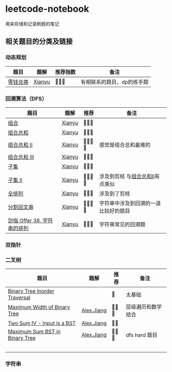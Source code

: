 # leetcode-notebook
用来存储和记录刷题的笔记



## 相关题目的分类及链接

### 动态规划

| 题目                                                      | 题解                                                         | 推荐指数 | 备注                       |
| --------------------------------------------------------- | ------------------------------------------------------------ | -------- | -------------------------- |
| [零钱兑换](https://leetcode-cn.com/problems/coin-change/) | [Xianyu](https://github.com/Ht-zhang-xianyu/leetcode-notebook/tree/main/XianyuZhang/322.Coin_Change) | 🌟🌟🌟      | 有相联系的题目，dp的练手题 |



### 回溯算法（DFS）

| 题目                                                         | 题解                                                         | 推荐 | 备注                                                         |
| ------------------------------------------------------------ | ------------------------------------------------------------ | ---- | ------------------------------------------------------------ |
| [组合](https://leetcode-cn.com/problems/combinations/)       | [Xianyu](https://github.com/Ht-zhang-xianyu/leetcode-notebook/tree/main/XianyuZhang/77.Combinations) | 🌟🌟🌟  |                                                              |
| [组合总和](https://leetcode-cn.com/problems/combination-sum/) | [Xianyu](https://github.com/Ht-zhang-xianyu/leetcode-notebook/tree/main/XianyuZhang/39.CombinationSum) | 🌟🌟🌟  |                                                              |
| [组合总和 II](https://leetcode-cn.com/problems/combination-sum-ii/) | [Xianyu](https://github.com/Ht-zhang-xianyu/leetcode-notebook/tree/main/XianyuZhang/40.CombinationSumII) | 🌟🌟🌟🌟 | 感觉是组合总和最难的                                         |
| [组合总和 III](https://leetcode-cn.com/problems/combination-sum-iii/) | [Xianyu](https://github.com/Ht-zhang-xianyu/leetcode-notebook/blob/main/XianyuZhang/216.Combination_Sum_III/README.md) | 🌟🌟🌟  |                                                              |
| [子集](https://leetcode-cn.com/problems/subsets/)            | [Xianyu](https://github.com/Ht-zhang-xianyu/leetcode-notebook/blob/main/XianyuZhang/78.Subsets/README.md) | 🌟🌟🌟  |                                                              |
| [子集 II](https://leetcode-cn.com/problems/subsets-ii/)      | [Xianyu](https://github.com/Ht-zhang-xianyu/leetcode-notebook/blob/main/XianyuZhang/90.SubsetsII/README.md) | 🌟🌟🌟🌟 | 涉及到剪枝 与[组合总和II](https://leetcode-cn.com/problems/combination-sum-ii/)有点类似 |
| [全排列](https://leetcode-cn.com/problems/permutations/)     | [Xianyu](https://github.com/Ht-zhang-xianyu/leetcode-notebook/blob/main/XianyuZhang/46.Permutations/README.md) | 🌟🌟🌟  | 涉及到了剪枝                                                 |
| [分割回文串](https://leetcode-cn.com/problems/palindrome-partitioning/) | [Xianyu](https://github.com/Ht-zhang-xianyu/leetcode-notebook/tree/main/XianyuZhang/131.PalindromePartitioning) | 🌟🌟🌟🌟 | 字符串中涉及到回溯的一道比较好的题目                         |
| [剑指 Offer 38. 字符串的排列](https://leetcode-cn.com/problems/zi-fu-chuan-de-pai-lie-lcof/) | [Xianyu](https://github.com/Ht-zhang-xianyu/leetcode-notebook/blob/main/XianyuZhang/Offer38.LCOF/README.md) | 🌟🌟🌟  | 字符串常见的回溯题                                           |



### 双指针



### 二叉树

| 题目                                                         | 题解                                                         | 推荐 | 备注               |
| ------------------------------------------------------------ | ------------------------------------------------------------ | ---- | ------------------ |
| [Binary Tree Inorder Traversal](https://leetcode.com/problems/binary-tree-inorder-traversal/) |                                                              | 🌟    | 太基础             |
| [Maximum Width of Binary Tree](https://leetcode.com/problems/maximum-width-of-binary-tree/) | [Alex.Jiang](https://github.com/Ht-zhang-xianyu/leetcode-notebook/tree/main/Alex.Jiang/662.%20Maximum%20Width%20of%20Binary%20Tree) | 🌟🌟🌟  | 层级遍历和数学结合 |
| [Two Sum IV - Input is a BST](https://leetcode.com/problems/two-sum-iv-input-is-a-bst/) | [Alex.Jiang](https://github.com/Ht-zhang-xianyu/leetcode-notebook/tree/main/Alex.Jiang/653.%20Two%20Sum%20IV%20-%20Input%20is%20a%20BST) | 🌟🌟   |                    |
| [Maximum Sum BST in Binary Tree](https://leetcode.com/problems/maximum-sum-bst-in-binary-tree/) | [Alex.Jiang](https://github.com/Ht-zhang-xianyu/leetcode-notebook/tree/main/Alex.Jiang/1373.%20Maximum%20Sum%20BST%20in%20Binary%20Tree) | 🌟🌟🌟  | dfs hard 题目      |
|                                                              |                                                              |      |                    |
|                                                              |                                                              |      |                    |
|                                                              |                                                              |      |                    |
|                                                              |                                                              |      |                    |
|                                                              |                                                              |      |                    |



### 字符串
